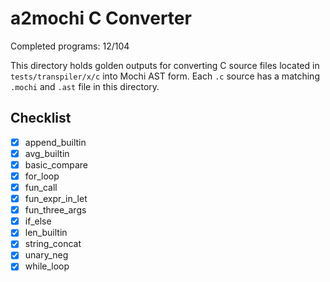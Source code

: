 # a2mochi C Converter

Completed programs: 12/104

This directory holds golden outputs for converting C source files located in `tests/transpiler/x/c` into Mochi AST form. Each `.c` source has a matching `.mochi` and `.ast` file in this directory.

## Checklist
- [x] append_builtin
- [x] avg_builtin
- [x] basic_compare
- [x] for_loop
- [x] fun_call
- [x] fun_expr_in_let
- [x] fun_three_args
- [x] if_else
- [x] len_builtin
- [x] string_concat
- [x] unary_neg
- [x] while_loop
